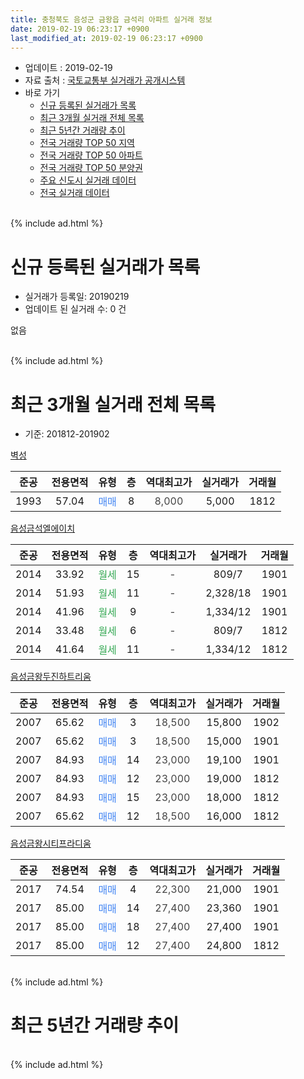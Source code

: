 ```yaml
---
title: 충청북도 음성군 금왕읍 금석리 아파트 실거래 정보
date: 2019-02-19 06:23:17 +0900
last_modified_at: 2019-02-19 06:23:17 +0900
---
```


* 업데이트 : 2019-02-19
* 자료 출처 : [국토교통부 실거래가 공개시스템](http://rt.molit.go.kr)
* 바로 가기
    * [신규 등록된 실거래가 목록](#신규-등록된-실거래가-목록)
    * [최근 3개월 실거래 전체 목록](#최근-3개월-실거래-전체-목록)
    * [최근 5년간 거래량 추이](#최근-5년간-거래량-추이)
    * [전국 거래량 TOP 50 지역](https://ayogom.github.io/apt-trade-info/최근-3개월-전국에서-가장-거래가-많이-발생한-지역)
    * [전국 거래량 TOP 50 아파트](https://ayogom.github.io/apt-trade-info/최근-3개월-전국에서-가장-거래가-많이-발생한-아파트)
    * [전국 거래량 TOP 50 분양권](https://ayogom.github.io/apt-trade-info/최근-3개월-전국에서-가장-거래가-많이-발생한-분양권)
    * [주요 신도시 실거래 데이터](https://ayogom.github.io/apt-trade-info/주요-신도시)
    * [전국 실거래 데이터](https://ayogom.github.io/apt-trade-info/전국)
<br>
{% include ad.html %}
<br>

# 신규 등록된 실거래가 목록
* 실거래가 등록일: 20190219
* 업데이트 된 실거래 수: 0 건

없음

<br>
{% include ad.html %}
<br>

# 최근 3개월 실거래 전체 목록
* 기준: 201812-201902


[벽성](https://search.naver.com/search.naver?query=%EC%B6%A9%EC%B2%AD%EB%B6%81%EB%8F%84+%EC%9D%8C%EC%84%B1%EA%B5%B0+%EA%B8%88%EC%99%95%EC%9D%8D+%EA%B8%88%EC%84%9D%EB%A6%AC+%EB%B2%BD%EC%84%B1)

|준공|전용면적|유형|층|역대최고가|실거래가|거래월|
|:---:|:---:|:---:|:---:|:---:|:---:|:---:|
|1993|57.04|<span style="color:#4285f3">매매</span>|8|<span style="color:#444444">8,000</span>|5,000|1812|

[음성금석엘에이치](https://search.naver.com/search.naver?query=%EC%B6%A9%EC%B2%AD%EB%B6%81%EB%8F%84+%EC%9D%8C%EC%84%B1%EA%B5%B0+%EA%B8%88%EC%99%95%EC%9D%8D+%EA%B8%88%EC%84%9D%EB%A6%AC+%EC%9D%8C%EC%84%B1%EA%B8%88%EC%84%9D%EC%97%98%EC%97%90%EC%9D%B4%EC%B9%98)

|준공|전용면적|유형|층|역대최고가|실거래가|거래월|
|:---:|:---:|:---:|:---:|:---:|:---:|:---:|
|2014|33.92|<span style="color:#34a853">월세</span>|15|<span style="color:#444444">-</span>|809/7|1901|
|2014|51.93|<span style="color:#34a853">월세</span>|11|<span style="color:#444444">-</span>|2,328/18|1901|
|2014|41.96|<span style="color:#34a853">월세</span>|9|<span style="color:#444444">-</span>|1,334/12|1901|
|2014|33.48|<span style="color:#34a853">월세</span>|6|<span style="color:#444444">-</span>|809/7|1812|
|2014|41.64|<span style="color:#34a853">월세</span>|11|<span style="color:#444444">-</span>|1,334/12|1812|

[음성금왕두진하트리움](https://search.naver.com/search.naver?query=%EC%B6%A9%EC%B2%AD%EB%B6%81%EB%8F%84+%EC%9D%8C%EC%84%B1%EA%B5%B0+%EA%B8%88%EC%99%95%EC%9D%8D+%EA%B8%88%EC%84%9D%EB%A6%AC+%EC%9D%8C%EC%84%B1%EA%B8%88%EC%99%95%EB%91%90%EC%A7%84%ED%95%98%ED%8A%B8%EB%A6%AC%EC%9B%80)

|준공|전용면적|유형|층|역대최고가|실거래가|거래월|
|:---:|:---:|:---:|:---:|:---:|:---:|:---:|
|2007|65.62|<span style="color:#4285f3">매매</span>|3|<span style="color:#444444">18,500</span>|15,800|1902|
|2007|65.62|<span style="color:#4285f3">매매</span>|3|<span style="color:#444444">18,500</span>|15,000|1901|
|2007|84.93|<span style="color:#4285f3">매매</span>|14|<span style="color:#444444">23,000</span>|19,100|1901|
|2007|84.93|<span style="color:#4285f3">매매</span>|12|<span style="color:#444444">23,000</span>|19,000|1812|
|2007|84.93|<span style="color:#4285f3">매매</span>|15|<span style="color:#444444">23,000</span>|18,000|1812|
|2007|65.62|<span style="color:#4285f3">매매</span>|12|<span style="color:#444444">18,500</span>|16,000|1812|

[음성금왕시티프라디움](https://search.naver.com/search.naver?query=%EC%B6%A9%EC%B2%AD%EB%B6%81%EB%8F%84+%EC%9D%8C%EC%84%B1%EA%B5%B0+%EA%B8%88%EC%99%95%EC%9D%8D+%EA%B8%88%EC%84%9D%EB%A6%AC+%EC%9D%8C%EC%84%B1%EA%B8%88%EC%99%95%EC%8B%9C%ED%8B%B0%ED%94%84%EB%9D%BC%EB%94%94%EC%9B%80)

|준공|전용면적|유형|층|역대최고가|실거래가|거래월|
|:---:|:---:|:---:|:---:|:---:|:---:|:---:|
|2017|74.54|<span style="color:#4285f3">매매</span>|4|<span style="color:#444444">22,300</span>|21,000|1901|
|2017|85.00|<span style="color:#4285f3">매매</span>|14|<span style="color:#444444">27,400</span>|23,360|1901|
|2017|85.00|<span style="color:#4285f3">매매</span>|18|<span style="color:#444444">27,400</span>|27,400|1901|
|2017|85.00|<span style="color:#4285f3">매매</span>|12|<span style="color:#444444">27,400</span>|24,800|1812|


<br>
{% include ad.html %}
<br>

# 최근 5년간 거래량 추이


<div style="width:100%;">
    <canvas id="deal_progress" height="200"></canvas>
</div>

<script>
new Chart(document.getElementById("deal_progress"), {
    type: 'line',
    data: {
        labels: ['201402','201403','201404','201405','201406','201407','201408','201409','201410','201411','201412','201501','201502','201503','201504','201505','201506','201507','201508','201509','201510','201511','201512','201601','201602','201603','201604','201605','201606','201607','201608','201609','201610','201611','201612','201701','201702','201703','201704','201705','201706','201707','201708','201709','201710','201711','201712','201801','201802','201803','201804','201805','201806','201807','201808','201809','201810','201811','201812','201901','201902'],
        datasets: [{
            label: '매매',
            pointRadius: 1,
            data: [1, 2, 5, 4, 2, 5, 2, 2, 3, 2, 3, 4, 3, 7, 3, 2, 3, 2, 2, 4, 3, 4, 2, 3, 4, 3, 4, 1, 1, 8, 4, 5, 5, 2, 1, 3, 4, 7, 7, 3, 6, 3, 4, 4, 6, 2, 0, 2, 6, 1, 3, 4, 2, 7, 4, 2, 3, 4, 5, 5, 1],
            borderColor: "rgba(255, 201, 14, 1)",
            backgroundColor: "rgba(255, 201, 14, 0.5)",
            fill: false,
            lineTension: 0
        },{
            label: '전월세',
            pointRadius: 1,
            data: [3, 0, 6, 0, 2, 5, 6, 1, 1, 0, 5, 3, 1, 4, 2, 2, 4, 0, 0, 2, 0, 2, 4, 0, 1, 2, 1, 0, 0, 4, 1, 0, 0, 1, 12, 6, 3, 6, 6, 6, 5, 2, 2, 0, 7, 0, 6, 6, 3, 5, 1, 2, 0, 2, 0, 1, 2, 4, 2, 3, 0],
            borderColor: "rgba(0, 141, 185, 1)",
            backgroundColor: "rgba(0, 141, 185, 0.5)",
            fill: false,
            lineTension: 0
        }
        ]
    },
    options: {
        responsive: true,
        title: {
            display: false
        },
        tooltips: {
            mode: 'index',
            intersect: false
        },
        hover: {
            mode: 'nearest',
            intersect: true
        },
        scales: {
            xAxes: [{
                display: true,
                scaleLabel: {
                    display: true,
                    labelString: '년/월'
                }
            }],
            yAxes: [{
                display: true,
                ticks: {
                    suggestedMin: 0,
                },
                scaleLabel: {
                    display: true,
                    labelString: '실거래 수'
                }
            }]
        }
    }
});

</script>


<br>
{% include ad.html %}
<br>


